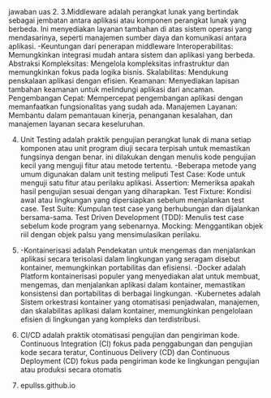 jawaban uas 
2. 
3.Middleware adalah perangkat lunak yang bertindak sebagai jembatan antara aplikasi atau komponen perangkat lunak yang berbeda. Ini menyediakan layanan tambahan di 
 atas sistem operasi yang mendasarinya, seperti manajemen sumber daya dan komunikasi antara aplikasi.
-Keuntungan dari penerapan middleware
 Interoperabilitas: Memungkinkan integrasi mudah antara sistem dan aplikasi yang berbeda.
 Abstraksi Kompleksitas: Mengelola kompleksitas infrastruktur dan memungkinkan fokus pada logika bisnis.
 Skalabilitas: Mendukung penskalaan aplikasi dengan efisien.
 Keamanan: Menyediakan lapisan tambahan keamanan untuk melindungi aplikasi dari ancaman.
 Pengembangan Cepat: Mempercepat pengembangan aplikasi dengan memanfaatkan fungsionalitas yang sudah ada.
 Manajemen Layanan: Membantu dalam pemantauan kinerja, penanganan kesalahan, dan manajemen layanan secara keseluruhan.

4. Unit Testing adalah praktik pengujian perangkat lunak di mana setiap komponen atau unit program diuji secara terpisah untuk memastikan fungsinya dengan benar.
	 ini dilakukan dengan menulis kode pengujian kecil yang menguji fitur atau metode tertentu.
-Beberapa metode yang umum digunakan dalam unit testing meliputi
 Test Case: Kode untuk menguji satu fitur atau perilaku aplikasi.
 Assertion: Memeriksa apakah hasil pengujian sesuai dengan yang diharapkan.
 Test Fixture: Kondisi awal atau lingkungan yang dipersiapkan sebelum menjalankan test case.
 Test Suite: Kumpulan test case yang berhubungan dan dijalankan bersama-sama.
 Test Driven Development (TDD): Menulis test case sebelum kode program yang sebenarnya.
 Mocking: Menggantikan objek riil dengan objek palsu yang mensimulasikan perilaku.

5. -Kontainerisasi adalah Pendekatan untuk mengemas dan menjalankan aplikasi secara terisolasi dalam lingkungan yang seragam disebut kontainer, memungkinkan
   	portabilitas dan efisiensi.
	 -Docker adalah Platform kontainerisasi populer yang menyediakan alat untuk membuat, mengemas, dan menjalankan aplikasi dalam kontainer, memastikan konsistensi
   	dan portabilitas di berbagai lingkungan.
	 -Kubernetes adalah Sistem orkestrasi kontainer yang otomatisasi penjadwalan, manajemen, dan skalabilitas aplikasi dalam kontainer, memungkinkan pengelolaan
   	efisien di lingkungan yang kompleks dan terdistribusi.

6. CI/CD adalah praktik otomatisasi pengujian dan pengiriman kode.
	 Continuous Integration (CI) fokus pada penggabungan dan pengujian kode secara teratur,
   Continuous Delivery (CD) dan Continuous Deployment (CD) fokus pada pengiriman kode ke lingkungan pengujian atau produksi secara otomatis

7. epullss.github.io
